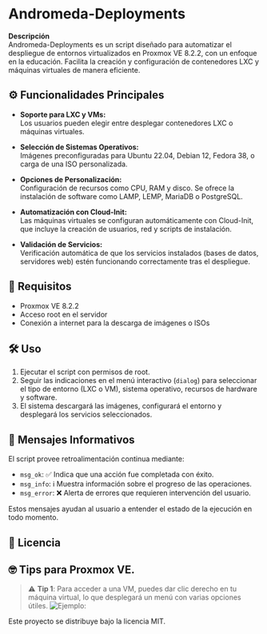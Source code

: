 # Andromeda-Deployments

**Descripción**  
Andromeda-Deployments es un script diseñado para automatizar el despliegue de entornos virtualizados en Proxmox VE 8.2.2, con un enfoque en la educación. Facilita la creación y configuración de contenedores LXC y máquinas virtuales de manera eficiente.

## ⚙️ Funcionalidades Principales

- **Soporte para LXC y VMs:**  
  Los usuarios pueden elegir entre desplegar contenedores LXC o máquinas virtuales.

- **Selección de Sistemas Operativos:**  
  Imágenes preconfiguradas para Ubuntu 22.04, Debian 12, Fedora 38, o carga de una ISO personalizada.

- **Opciones de Personalización:**  
  Configuración de recursos como CPU, RAM y disco. Se ofrece la instalación de software como LAMP, LEMP, MariaDB o PostgreSQL.

- **Automatización con Cloud-Init:**  
  Las máquinas virtuales se configuran automáticamente con Cloud-Init, que incluye la creación de usuarios, red y scripts de instalación.

- **Validación de Servicios:**  
  Verificación automática de que los servicios instalados (bases de datos, servidores web) estén funcionando correctamente tras el despliegue.

## 🚨 Requisitos

- Proxmox VE 8.2.2
- Acceso root en el servidor
- Conexión a internet para la descarga de imágenes o ISOs

## 🛠️ Uso

1. Ejecutar el script con permisos de root.
2. Seguir las indicaciones en el menú interactivo (`dialog`) para seleccionar el tipo de entorno (LXC o VM), sistema operativo, recursos de hardware y software.
3. El sistema descargará las imágenes, configurará el entorno y desplegará los servicios seleccionados.

## 🔔 Mensajes Informativos

El script provee retroalimentación continua mediante:

- `msg_ok`: ✅ Indica que una acción fue completada con éxito.
- `msg_info`: ℹ️ Muestra información sobre el progreso de las operaciones.
- `msg_error`: ❌ Alerta de errores que requieren intervención del usuario.

Estos mensajes ayudan al usuario a entender el estado de la ejecución en todo momento.

## 📄 Licencia

## 🤓 Tips para Proxmox VE.

> ⚠️ **Tip 1**: Para acceder a una VM, puedes dar clic derecho en tu máquina virtual, lo que desplegará un menú con varias opciones útiles.
![Ejemplo:](https://cdn.discordapp.com/path-to-image.png](https://cdn.discordapp.com/attachments/1230306796481155103/1296334631213338655/image.png?ex=6711e934&is=671097b4&hm=c5d442952875bc80ad8e723d4e495f41ef6ac582530846efd81057bcf9998d75&))

Este proyecto se distribuye bajo la licencia MIT.
